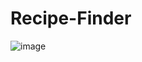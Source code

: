 # Recipe-Finder
![image](https://github.com/user-attachments/assets/098c2c7c-1a4b-4959-9394-36821eae9797)


